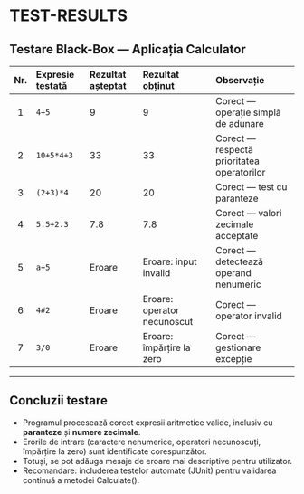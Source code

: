 #  TEST-RESULTS

##  Testare Black-Box — Aplicația Calculator

| Nr. | Expresie testată | Rezultat așteptat | Rezultat obținut | Observație |
|:---:|:----------------|:----------------|:----------------|:------------|
| 1 | `4+5` | 9 | 9 | Corect — operație simplă de adunare |
| 2 | `10+5*4+3` | 33 | 33 | Corect — respectă prioritatea operatorilor |
| 3 | `(2+3)*4` | 20 | 20 | Corect — test cu paranteze |
| 4 | `5.5+2.3` | 7.8 | 7.8 | Corect — valori zecimale acceptate |
| 5 | `a+5` | Eroare | Eroare: input invalid | Corect — detectează operand nenumeric |
| 6 | `4#2` | Eroare | Eroare: operator necunoscut | Corect — operator invalid |
| 7 | `3/0` | Eroare | Eroare: împărțire la zero | Corect — gestionare excepție |

---

##  Concluzii testare

- Programul procesează corect expresii aritmetice valide, inclusiv cu **paranteze** și **numere zecimale**.  
- Erorile de intrare (caractere nenumerice, operatori necunoscuți, împărțire la zero) sunt identificate corespunzător.  
- Totuși, se pot adăuga mesaje de eroare mai descriptive pentru utilizator.  
- Recomandare: includerea testelor automate (JUnit) pentru validarea continuă a metodei Calculate().






